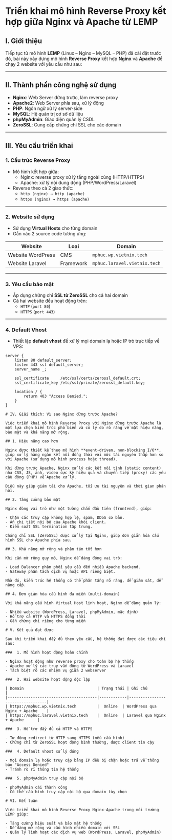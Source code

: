 # Triển khai mô hình Reverse Proxy kết hợp giữa Nginx và Apache từ LEMP

## I. Giới thiệu

Tiếp tục từ mô hình **LEMP** (Linux – Nginx – MySQL – PHP) đã cài đặt trước đó, bài này xây dựng mô hình **Reverse Proxy** kết hợp **Nginx** và **Apache** để chạy 2 website với yêu cầu như sau:

---

## II. Thành phần công nghệ sử dụng

- **Nginx**: Web Server đứng trước, làm reverse proxy
- **Apache2**: Web Server phía sau, xử lý động
- **PHP**: Ngôn ngữ xử lý server-side
- **MySQL**: Hệ quản trị cơ sở dữ liệu
- **phpMyAdmin**: Giao diện quản lý CSDL
- **ZeroSSL**: Cung cấp chứng chỉ SSL cho các domain

---

## III. Yêu cầu triển khai

### 1. Cấu trúc Reverse Proxy

- Mô hình kết hợp giữa:
  - Nginx: reverse proxy xử lý tầng ngoài cùng (HTTP/HTTPS)
  - Apache: xử lý nội dung động (PHP/WordPress/Laravel)
- Reverse theo cả 2 giao thức:
  - `http (nginx) → http (apache)`
  - `https (nginx) → https (apache)`

---

### 2. Website sử dụng

- Sử dụng **Virtual Hosts** cho từng domain
- Gắn vào 2 source code tương ứng:

| Website                 | Loại        | Domain                          |
|-------------------------|-------------|----------------------------------|
| Website WordPress       | CMS         | `mphuc.wp.vietnix.tech`         |
| Website Laravel         | Framework   | `mphuc.laravel.vietnix.tech`    |

---

### 3. Yêu cầu bảo mật

- Áp dụng chứng chỉ **SSL từ ZeroSSL** cho cả hai domain
- Cả hai website đều hoạt động trên:
  - `HTTP` (`port 80`)
  - `HTTPS` (`port 443`)

---

### 4. Default Vhost

- Thiết lập **default vhost** để xử lý mọi domain lạ hoặc IP trỏ trực tiếp về VPS:

```nginx
server {
    listen 80 default_server;
    listen 443 ssl default_server;
    server_name _;
    
    ssl_certificate     /etc/ssl/certs/zerossl_default.crt;
    ssl_certificate_key /etc/ssl/private/zerossl_default.key;

    location / {
        return 403 "Access Denied.";
    }
}

# IV. Giải thích: Vì sao Nginx đứng trước Apache?

Việc triển khai mô hình Reverse Proxy với Nginx đứng trước Apache là một lựa chọn kiến trúc phổ biến và có lý do rõ ràng về mặt hiệu năng, bảo mật và khả năng mở rộng.

## 1. Hiệu năng cao hơn

Nginx được thiết kế theo mô hình **event-driven, non-blocking I/O**, giúp xử lý hàng ngàn kết nối đồng thời với mức tài nguyên thấp hơn so với Apache (sử dụng mô hình process hoặc thread).

Khi đứng trước Apache, Nginx xử lý các kết nối tĩnh (static content) như CSS, JS, ảnh, video cực kỳ hiệu quả và chuyển tiếp (proxy) các yêu cầu động (PHP) về Apache xử lý.

Điều này giúp giảm tải cho Apache, tối ưu tài nguyên và thời gian phản hồi.

## 2. Tăng cường bảo mật

Nginx đóng vai trò như một tường chắn đầu tiên (frontend), giúp:

- Chặn các truy cập không hợp lệ, spam, DDoS cơ bản.
- Ẩn chi tiết nội bộ của Apache khỏi client.
- Kiểm soát SSL termination tập trung.

Chứng chỉ SSL (ZeroSSL) được xử lý tại Nginx, giúp đơn giản hóa cấu hình SSL cho Apache phía sau.

## 3. Khả năng mở rộng và phân tán tốt hơn

Khi cần mở rộng quy mô, Nginx dễ dàng đóng vai trò:

- Load Balancer phân phối yêu cầu đến nhiều Apache backend.
- Gateway phân tách dịch vụ hoặc API riêng biệt.

Nhờ đó, kiến trúc hệ thống có thể phân tầng rõ ràng, dễ giám sát, dễ nâng cấp.

## 4. Đơn giản hóa cấu hình đa miền (multi-domain)

Với khả năng cấu hình Virtual Host linh hoạt, Nginx dễ dàng quản lý:

- Nhiều website (WordPress, Laravel, phpMyAdmin, mặc định)
- Hỗ trợ cả HTTP và HTTPS đồng thời
- Gắn chứng chỉ riêng cho từng miền

# V. Kết quả đạt được

Sau khi triển khai đầy đủ theo yêu cầu, hệ thống đạt được các tiêu chí sau:

###  1. Mô hình hoạt động hoàn chỉnh

- Nginx hoạt động như reverse proxy cho toàn bộ hệ thống
- Apache xử lý các truy vấn động từ WordPress và Laravel
- Tách biệt rõ các nhiệm vụ giữa 2 webserver

###  2. Hai website hoạt động độc lập

| Domain                                | Trạng thái | Ghi chú                         |
|---------------------------------------|------------|----------------------------------|
| https://mphuc.wp.vietnix.tech         |  Online  | WordPress qua Nginx + Apache    |
| https://mphuc.laravel.vietnix.tech    |  Online  | Laravel qua Nginx + Apache      |

###  3. Hỗ trợ đầy đủ cả HTTP và HTTPS

- Tự động redirect từ HTTP sang HTTPS (nếu cấu hình)
- Chứng chỉ từ ZeroSSL hoạt động bình thường, được client tin cậy

###  4. Default vhost xử lý đúng

- Mọi domain lạ hoặc truy cập bằng IP đều bị chặn hoặc trả về thông báo "Access Denied"
- Tránh rò rỉ thông tin hệ thống

###  5. phpMyAdmin truy cập nội bộ

- phpMyAdmin cài thành công
- Có thể cấu hình truy cập nội bộ qua domain tùy chọn

# VI. Kết luận

Việc triển khai mô hình Reverse Proxy Nginx–Apache trong môi trường LEMP giúp:

- Tăng cường hiệu suất và bảo mật hệ thống
- Dễ dàng mở rộng và cấu hình nhiều domain với SSL
- Quản lý linh hoạt các dịch vụ web (WordPress, Laravel, phpMyAdmin)
